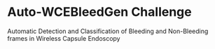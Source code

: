 # Auto-WCEBleedGen Challenge
 Automatic Detection and Classification of Bleeding and Non-Bleeding frames in Wireless Capsule Endoscopy
